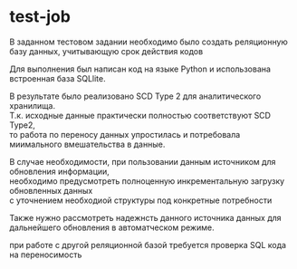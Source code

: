 # test-job
В заданном тестовом задании необходимо было создать реляционную базу данных, учитывающую срок действия кодов

Для выполнения был написан код на языке Python и использована встроенная база SQLlite.

В результате было реализовано SCD Type 2  для аналитического хранилища.   
Т.к. исходные данные практически полностью соответствуют SCD Type2,   
то работа по переносу данных упростилась и потребовала миимального вмешательства в данные.

В случае необходимости, при пользовании данным источником для обновления информации,   
необходимо предусмотреть полноценную инкрементальную загрузку обновленных данных  
с уточнением необходиой структуры под конкретные потребности

Также нужно рассмотреть надежнсть данного источника данных для дальнейшего обновления в автоматческом режиме.

при работе с другой реляционной базой требуется проверка SQL кода на переносимость
